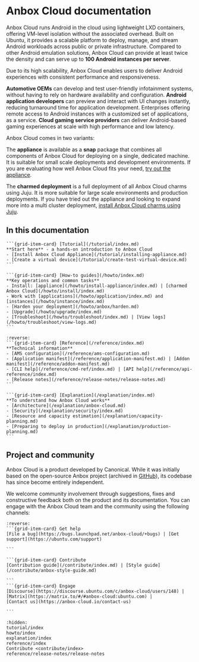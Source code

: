 # Anbox Cloud documentation


Anbox Cloud runs Android in the cloud using lightweight LXD containers, offering VM-level isolation without the associated overhead. Built on Ubuntu, it provides a scalable platform to deploy, manage, and stream Android workloads across public or private infrastructure. Compared to other Android emulation solutions, Anbox Cloud can provide at least twice the density and can serve up to **100 Android instances per server**.

Due to its high scalability, Anbox Cloud enables users to deliver Android experiences with consistent performance and responsiveness.

**Automotive OEMs** can develop and test user-friendly infotainment systems, without having to rely on hardware availability and configuration. **Android application developers** can preview and interact with UI changes instantly, reducing turnaround time for application development. Enterprises offering remote access to Android instances with a customized set of applications, as a service. **Cloud gaming service providers** can deliver Android-based gaming experiences at scale with high performance and low latency.

Anbox Cloud comes in two variants:

The **appliance** is available as a **snap** package that combines all components of Anbox Cloud for deploying on a single, dedicated machine. It is suitable for small scale deployments and development environments. If you are evaluating how well Anbox Cloud fits your need, [try out the appliance](https://documentation.ubuntu.com/anbox-cloud/tutorial/installing-appliance/).

The **charmed deployment** is a full deployment of all Anbox Cloud charms using Juju. It is more suitable for large scale environments and production deployments. If you have tried out the appliance and looking to expand more into a multi cluster deployment, [install Anbox Cloud charms using Juju](https://documentation.ubuntu.com/anbox-cloud/howto/install/).

## In this documentation


````{grid} 1 1 2 2
```{grid-item-card} [Tutorial](/tutorial/index.md)
**Start here** - a hands-on introduction to Anbox Cloud
- [Install Anbox Cloud Appliance](/tutorial/installing-appliance.md)
- [Create a virtual device](/tutorial/create-test-virtual-device.md)
```

```{grid-item-card} [How-to guides](/howto/index.md)
**Key operations and common tasks**
- Install: [appliance](/howto/install-appliance/index.md) | [charmed Anbox Cloud](/howto/install/index.md)
- Work with [applications](/howto/application/index.md) and [instances](/howto/instance/index.md)
- [Harden your deployment](/howto/anbox/harden.md)
- [Upgrade](/howto/upgrade/index.md)
- [Troubleshoot](/howto/troubleshoot/index.md) | [View logs](/howto/troubleshoot/view-logs.md)
```
````
````{grid} 1 1 2 2
:reverse:
```{grid-item-card} [Reference](/reference/index.md)
**Technical information**
- [AMS configuration](/reference/ams-configuration.md)
- [Application manifest](/reference/application-manifest.md) | [Addon manifest](/reference/addon-manifest.md)
- [CLI help](/reference/cmd-ref/index.md) | [API help](/reference/api-reference/index.md)
- [Release notes](/reference/release-notes/release-notes.md)
```

```{grid-item-card} [Explanation](/explanation/index.md)
**To understand how Anbox Cloud works**
- [Architecture](/explanation/anbox-cloud.md)
- [Security](/explanation/security/index.md)
- [Resource and capacity estimation](/explanation/capacity-planning.md)
- [Preparing to deploy in production](/explanation/production-planning.md)
```
````

## Project and community

Anbox Cloud is a product developed by Canonical. While it was initially based on the open-source Anbox project (archived in [GitHub](https://github.com/anbox)), its codebase has since become entirely independent.

We welcome community involvement through suggestions, fixes and constructive feedback both on the product and its documentation. You can engage with the Anbox Cloud team and the community using the following channels:


````{grid}
:reverse:
```{grid-item-card} Get help
[File a bug](https://bugs.launchpad.net/anbox-cloud/+bugs) | [Get support](https://ubuntu.com/support)

```

```{grid-item-card} Contribute
[Contribution guide](/contribute/index.md) | [Style guide](/contribute/anbox-style-guide.md)

```
```{grid-item-card} Engage
[Discourse](https://discourse.ubuntu.com/c/anbox-cloud/users/148) | [Matrix](https://matrix.to/#/#anbox-cloud:ubuntu.com) |
[Contact us](https://anbox-cloud.io/contact-us)

```
````

```{toctree}
:hidden:
tutorial/index
howto/index
explanation/index
reference/index
Contribute <contribute/index>
reference/release-notes/release-notes
```
